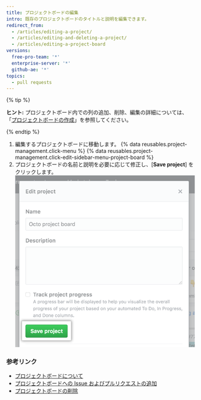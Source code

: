 ```yaml
---
title: プロジェクトボードの編集
intro: 既存のプロジェクトボードのタイトルと説明を編集できます。
redirect_from:
  - /articles/editing-a-project/
  - /articles/editing-and-deleting-a-project/
  - /articles/editing-a-project-board
versions:
  free-pro-team: '*'
  enterprise-server: '*'
  github-ae: '*'
topics:
  - pull requests
---
```


{% tip %}

**ヒント:** プロジェクトボード内での列の追加、削除、編集の詳細については、「[プロジェクトボードの作成](/articles/creating-a-project-board)」を参照してください。

{% endtip %}

1. 編集するプロジェクトボードに移動します。
{% data reusables.project-management.click-menu %}
{% data reusables.project-management.click-edit-sidebar-menu-project-board %}
4. プロジェクトボードの名前と説明を必要に応じて修正し、[**Save project**] をクリックします。 ![プロジェクトボードの名前と説明欄に記入し、[Save project] ボタンをクリックします。](/assets/images/help/projects/edit-project-board-save-button.png)

### 参考リンク

- [プロジェクトボードについて](/articles/about-project-boards)
- [プロジェクトボードへの Issue およびプルリクエストの追加](/articles/adding-issues-and-pull-requests-to-a-project-board)
- [プロジェクトボードの削除](/articles/deleting-a-project-board)

